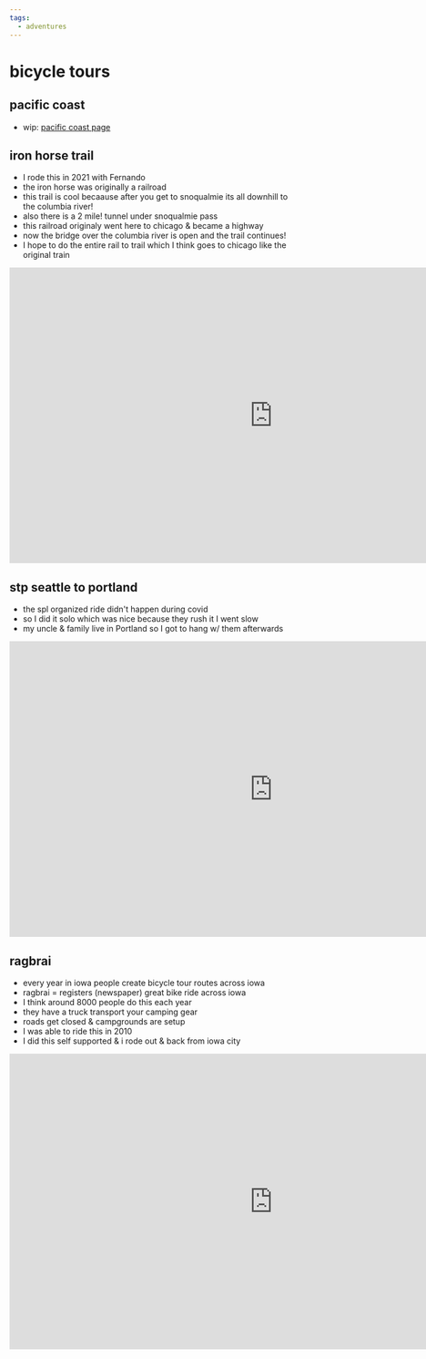 ```yaml
---
tags:
  - adventures 
---
```

# bicycle tours

## pacific coast

- wip: [pacific coast page](pacific_coast.md)

## iron horse trail

- I rode this in 2021 with Fernando
- the iron horse was originally a railroad
- this trail is cool becaause after you get to snoqualmie its all downhill to the columbia river!
- also there is a 2 mile! tunnel under snoqualmie pass
- this railroad originaly went here to chicago & became a highway
- now the bridge over the columbia river is open and the trail continues!
- I hope to do the entire rail to trail which I think goes to chicago like the original train

<iframe width="923" height="519" src="https://www.youtube.com/embed/Mm64o0BfXHk" title="🚴‍♂️bikepacking Iron Horse Trail 175mi gravel and sand roads from Seattle to Vantage 🏜️" frameborder="0" allow="accelerometer; autoplay; clipboard-write; encrypted-media; gyroscope; picture-in-picture; web-share" referrerpolicy="strict-origin-when-cross-origin" allowfullscreen></iframe>

## stp seattle to portland

- the spl organized ride didn't happen during covid
- so I did it solo which was nice because they rush it I went slow
- my uncle & family live in Portland so I got to hang w/ them afterwards

<iframe width="923" height="519" src="https://www.youtube.com/embed/JXUzCqBfhJg" title="bicycling seattle to portland 2020" frameborder="0" allow="accelerometer; autoplay; clipboard-write; encrypted-media; gyroscope; picture-in-picture; web-share" referrerpolicy="strict-origin-when-cross-origin" allowfullscreen></iframe>

## ragbrai

- every year in iowa people create bicycle tour routes across iowa
- ragbrai = registers (newspaper) great bike ride across iowa
- I think around 8000 people do this each year
- they have a truck transport your camping gear
- roads get closed & campgrounds are setup
- I was able to ride this in 2010
- I did this self supported & i rode out & back from iowa city

<iframe width="923" height="519" src="https://www.youtube.com/embed/sR6rvuUN-wA" title="ragbrai 2010 on a surly lht xtracycle" frameborder="0" allow="accelerometer; autoplay; clipboard-write; encrypted-media; gyroscope; picture-in-picture; web-share" referrerpolicy="strict-origin-when-cross-origin" allowfullscreen></iframe>

